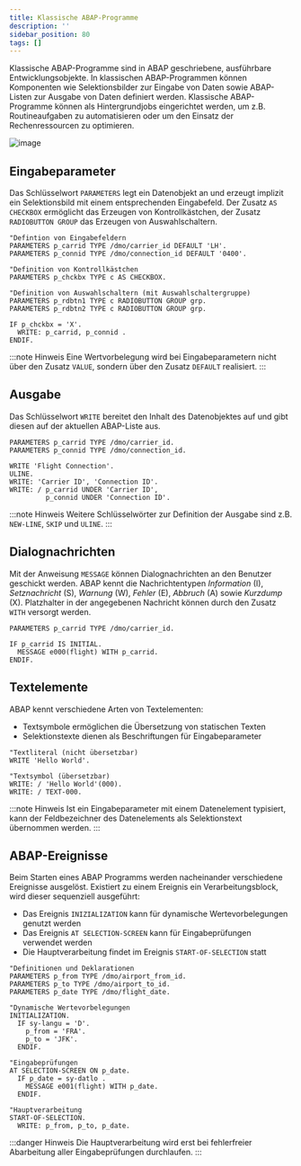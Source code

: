 ```yaml
---
title: Klassische ABAP-Programme
description: ''
sidebar_position: 80
tags: []
---
```


Klassische ABAP-Programme sind in ABAP geschriebene, ausführbare Entwicklungsobjekte. In klassischen ABAP-Programmen können Komponenten wie Selektionsbilder zur Eingabe von Daten sowie ABAP-Listen zur Ausgabe von Daten definiert werden. Klassische ABAP-Programme
können als Hintergrundjobs eingerichtet werden, um z.B. Routineaufgaben zu automatisieren oder um den Einsatz der Rechenressourcen zu optimieren.

![image](https://user-images.githubusercontent.com/47243617/210173695-f3321616-b64f-48ea-b4b9-b5c165b8806b.png)

## Eingabeparameter
Das Schlüsselwort `PARAMETERS` legt ein Datenobjekt an und erzeugt implizit ein Selektionsbild mit einem entsprechenden Eingabefeld. Der Zusatz `AS CHECKBOX` ermöglicht das Erzeugen von Kontrollkästchen, der Zusatz `RADIOBUTTON GROUP` das Erzeugen von 
Auswahlschaltern.

```abap showLineNumbers
"Defintion von Eingabefeldern
PARAMETERS p_carrid TYPE /dmo/carrier_id DEFAULT 'LH'.
PARAMETERS p_connid TYPE /dmo/connection_id DEFAULT '0400'.

"Definition von Kontrollkästchen
PARAMETERS p_chckbx TYPE c AS CHECKBOX.

"Definition von Auswahlschaltern (mit Auswahlschaltergruppe)
PARAMETERS p_rdbtn1 TYPE c RADIOBUTTON GROUP grp.
PARAMETERS p_rdbtn2 TYPE c RADIOBUTTON GROUP grp.

IF p_chckbx = 'X'.
  WRITE: p_carrid, p_connid .
ENDIF.
```

:::note Hinweis
Eine Wertvorbelegung wird bei Eingabeparametern nicht über den Zusatz `VALUE`, sondern über den Zusatz `DEFAULT` realisiert.
:::

## Ausgabe
Das Schlüsselwort `WRITE` bereitet den Inhalt des Datenobjektes auf und gibt diesen auf der aktuellen ABAP-Liste aus.

```abap showLineNumbers
PARAMETERS p_carrid TYPE /dmo/carrier_id.
PARAMETERS p_connid TYPE /dmo/connection_id.

WRITE 'Flight Connection'.
ULINE.
WRITE: 'Carrier ID', 'Connection ID'.
WRITE: / p_carrid UNDER 'Carrier ID', 
         p_connid UNDER 'Connection ID'.
```

:::note Hinweis
Weitere Schlüsselwörter zur Definition der Ausgabe sind z.B. `NEW-LINE`, `SKIP` und `ULINE`.
:::

## Dialognachrichten
Mit der Anweisung `MESSAGE` können Dialognachrichten an den Benutzer geschickt werden. ABAP kennt die Nachrichtentypen _Information_ (I), _Setznachricht_ (S), _Warnung_ (W), _Fehler_ (E), _Abbruch_ (A) sowie _Kurzdump_ (X). Platzhalter in der angegebenen 
Nachricht können durch den Zusatz `WITH` versorgt werden.

```abap showLineNumbers
PARAMETERS p_carrid TYPE /dmo/carrier_id.

IF p_carrid IS INITIAL.
  MESSAGE e000(flight) WITH p_carrid.
ENDIF.
```

## Textelemente
ABAP kennt verschiedene Arten von Textelementen: 
- Textsymbole ermöglichen die Übersetzung von statischen Texten
- Selektionstexte dienen als Beschriftungen für Eingabeparameter

```abap showLineNumbers
"Textliteral (nicht übersetzbar)
WRITE 'Hello World'.

"Textsymbol (übersetzbar)
WRITE: / 'Hello World'(000).
WRITE: / TEXT-000.
```

:::note Hinweis
Ist ein Eingabeparameter mit einem Datenelement typisiert, kann der Feldbezeichner des Datenelements als Selektionstext übernommen werden.
:::

## ABAP-Ereignisse
Beim Starten eines ABAP Programms werden nacheinander verschiedene Ereignisse ausgelöst. Existiert zu einem Ereignis ein Verarbeitungsblock, wird dieser sequenziell ausgeführt:
- Das Ereignis `INIZIALIZATION` kann für dynamische Wertevorbelegungen genutzt werden
- Das Ereignis `AT SELECTION-SCREEN` kann für Eingabeprüfungen verwendet werden
- Die Hauptverarbeitung findet im Ereignis `START-OF-SELECTION` statt

```abap showLineNumbers
"Definitionen und Deklarationen
PARAMETERS p_from TYPE /dmo/airport_from_id.
PARAMETERS p_to TYPE /dmo/airport_to_id.
PARAMETERS p_date TYPE /dmo/flight_date.

"Dynamische Wertevorbelegungen
INITIALIZATION.
  IF sy-langu = 'D'.
    p_from = 'FRA'.
    p_to = 'JFK'.
  ENDIF.

"Eingabeprüfungen
AT SELECTION-SCREEN ON p_date.
  IF p_date = sy-datlo .
    MESSAGE e001(flight) WITH p_date.
  ENDIF.

"Hauptverarbeitung
START-OF-SELECTION.
  WRITE: p_from, p_to, p_date.
```

:::danger Hinweis
Die Hauptverarbeitung wird erst bei fehlerfreier Abarbeitung aller Eingabeprüfungen durchlaufen.
:::
